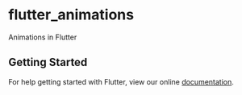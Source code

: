 # flutter_animations

Animations in Flutter

## Getting Started

For help getting started with Flutter, view our online
[documentation](https://flutter.io/).

